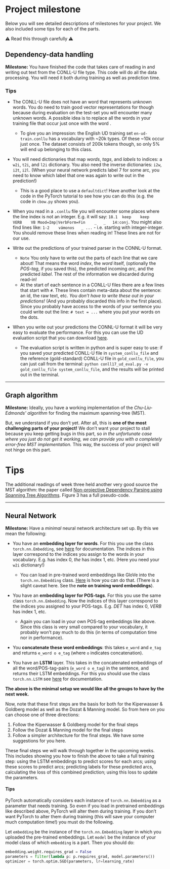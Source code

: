 # Project milestone

Below you will see detailed descriptions of milestones for your project. We also included some tips for each of the parts.

:warning: Read this through carefully :warning:

## Dependency-data handling

**Milestone:** You have finished the code that takes care of reading in and writing out text from the CONLL-U file type. This code will do all the data processing. You will need it both during training as well as prediction time.

### Tips

* The CONLL-U file does not have an *<unk>* word that represents unknown words. You do need to train good vector representations for *<unk>* though because during evaluation on the test-set you will encounter many unknown words. A possible idea is to replace all the words in your training file that occur just once with the word *<unk>*.
    * To give you an impression: the English UD training set `en-ud-train.conllu` has a vocabulary with ~20k types. Of these ~10k occur just once. The dataset consists of 200k tokens though, so only 5% will end up belonging to this *<unk>* class.

* You will need dictionaries that map *words*, *tags*, and *labels* to indices: a `w2i`, `t2i`, and `l2i` dictionary. You also need the inverse dictionaries: `i2w`, `i2t`, `i2l`. (When your neural network predicts label 7 for some arc, you need to know which label that one was again to write out in the prediction!)
    * This is a good place to use a `defaultdict`! Have another look at the code in the PyTorch tutorial to see how you can do this (e.g. the code in `cbow.py` shows you).

* When you read in a `.conllu` file you will encounter some places where the line index is not an integer. E.g. it will say: `18.1	keep	keep	VERB	VB Mood=Imp|VerbForm=Fin	_	_	14:conj`. You might also find lines like: `1-2    vámonos   _ ...` - i.e. starting with integer-integer. You should remove these lines when reading in! These lines are not for our use.

* Write out the predictions of your trained parser in the CONNL-U format.
    * `Note` You only have to write out the parts of each line that we care about! That means the word *index*, the *word* itself, (optionally the *POS-tag*, if you saved this), the predicted incoming *arc*, and the predicted *label*. The rest of the information we discarded during read-in!
    * At the start of each sentence in a CONLL-U files there are a few lines that start with `#`. These lines contain meta-data about the sentence: an id, the raw text, etc. *You don’t have to write these out in your predictions!* (And you probably discarded this info in the first place). Since you probably have access to the words of your sentence you could write out the line: `# text = ...` where you put your words on the dots.

* When you write out your predictions the CONNL-U format it will be very easy to evaluate the performance. For this you can use the UD evaluation script that you can download [here](http://universaldependencies.org/conll17/evaluation.html).
    * The evaluation script is written in python and is super easy to use: if you saved your predicted CONLL-U file in `system_conllu_file` and the reference (gold-standard) CONLL-U file in `gold_conllu_file`, you can just call from the terminal: `python conll17_ud_eval.py -v gold_conllu_file system_conllu_file`, and the results will be printed out in the terminal.

----

## Graph algorithm

**Milestone:** Ideally, you have a working implementation of the *Chu-Liu-Edmonds' algorithm* for finding the maximum spanning-tree (MST).

But, we understand if you don’t yet. After all, this is **one of the most challenging parts of your project!** We don’t want your project to stall because you keep getting bugs in this part, so *in the unfortunate case where you just do not get it working, we can provide you with a completely error-free MST implementation.* This way, the success of your project will not hinge on this part.

# Tips

The additional readings of week three held another very good source the MST algorithm: the paper called [Non-projective Dependency Parsing using Spanning Tree Algorithms](http://www.aclweb.org/anthology/H05-1066). Figure 3 has a full pseudo-code.

----

## Neural Network

**Milestone:** Have a *minimal* neural network architecture set up. By this we mean the following:

* You have an **embedding layer for words**. For this you use the class `torch.nn.Embedding`, see [here](http://pytorch.org/docs/master/nn.html#embedding) for documentation. The indices in this layer correspond to the indices you assign to the words in your vocabulary. E.g. *<unk>* has index 0, *the* has index 1, etc. (Here you need your `w2i` dictionary!)

    * You can load in pre-trained word embeddings like GloVe into the `torch.nn.Embedding` class. [Here](https://discuss.pytorch.org/t/can-we-use-pre-trained-word-embeddings-for-weight-initialization-in-nn-embedding/1222) is how you can do that. (There is a slight caveat here. See the **note on training word embeddings**).

* You have an **embedding layer for POS-tags**. For this you use the same class `torch.nn.Embedding`. Now the indices of this layer correspond to the indices you assigned to your POS-tags. E.g. *DET* has index 0, *VERB* has index 1, etc.
    * Again you can load in your own POS-tag embeddings like above. Since this class is very small compared to your vocabulary, it probably won’t pay much to do this (in terms of computation time nor in performance).

* You **concatenate these word embeddings**: this takes `e_word` and `e_tag` and returns `e_word o e_tag` (where `o` indicates concatenation).

* You have an **LSTM** layer. This takes in the concatenated embeddings of all the word/POS-tag-pairs (`e_word o e_tag`) in the sentence, and returns their LSTM embeddings. For this you should use the class `torch.nn.LSTM` see [here](http://pytorch.org/docs/master/nn.html#embedding) for documentation.

**The above is the minimal setup we would like all the groups to have by the next week.**

Now, note that these first steps are the basis for both for the Kiperwasser & Goldberg model as well as the Dozat & Manning model. So from here on you can choose one of three directions:
1. Follow the Kiperwasser & Goldberg model for the final steps
2. Follow the Dozat & Manning model for the final steps
3. Follow a simpler architecture for the final steps. We have some suggestions for you here.

These final steps we will walk through together in the upcoming weeks. This includes showing you how to finish the above to take a full training step: using the LSTM embeddings to predict scores for each arcs; using these scores to predict arcs; predicting labels for these predicted arcs, calculating the loss of this combined prediction; using this loss to update the parameters.

#### Tips

PyTorch automatically considers each instance of `torch.nn.Embedding` as a parameter that needs training. So even if you load in pretrained embeddings like described above, PyTorch will alter them during training. If you don’t want PyTorch to alter them during training (this will save your computer much computation time!) you must do the following.

Let `embedding` be the instance of the `torch.nn.Embedding` layer in which you uploaded the pre-trained embeddings. Let `model` be the instance of your model class of which `embedding` is a part. Then you should do:

```python
embedding.weight.requires_grad = False
parameters = filter(lambda p: p.requires_grad, model.parameters())
optimizer = torch.optim.SGD(parameters, lr=learning_rate)
```
